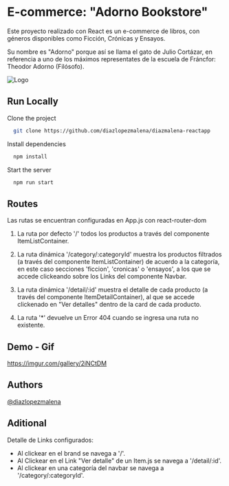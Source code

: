 # E-commerce: "Adorno Bookstore"

Este proyecto realizado con React es un e-commerce de libros, con géneros disponibles como Ficción, Crónicas y Ensayos.

Su nombre es "Adorno" porque así se llama el gato de Julio Cortázar, en referencia a uno de los máximos representates de la escuela de Fráncfor: Theodor Adorno (Filósofo).

![Logo](https://i.ibb.co/RPCySdC/logo-Adorno.png)

## Run Locally

Clone the project

```bash
  git clone https://github.com/diazlopezmalena/diazmalena-reactapp
```

Install dependencies

```bash
  npm install
```

Start the server

```bash
  npm run start
```


## Routes

Las rutas se encuentran configuradas en App.js con react-router-dom

1. La ruta por defecto '/' todos los productos a través del componente ItemListContainer.

2. La ruta dinámica '/category/:categoryId' muestra los productos filtrados (a través del componente ItemListContainer) de acuerdo a la categoría, en este caso secciones 'ficcion', 'cronicas' o 'ensayos', a los que se accede clickeando sobre los Links del componente Navbar.

3. La ruta dinámica '/detail/:id' muestra el detalle de cada producto (a través del componente ItemDetailContainer), al que se accede clickenado en "Ver detalles" dentro de la card de cada producto.

4. La ruta '*' devuelve un Error 404 cuando se ingresa una ruta no existente.

## Demo - Gif

https://imgur.com/gallery/2iNCtDM

## Authors

[@diazlopezmalena](https://github.com/diazlopezmalena)

## Aditional

Detalle de Links configurados:

- Al clickear en el brand se navega a '/'.
- Al Clickear en el Link "Ver detalle" de un Item.js se navega a '/detail/:id'.
- Al clickear en una categoría del navbar se navega a '/category/:categoryId'.
